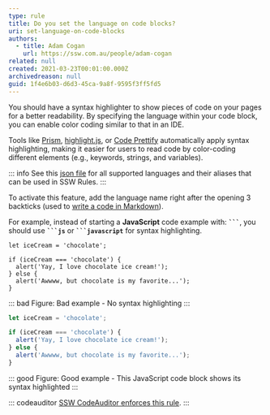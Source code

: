 ```yaml
---
type: rule
title: Do you set the language on code blocks?
uri: set-language-on-code-blocks
authors:
  - title: Adam Cogan
    url: https://ssw.com.au/people/adam-cogan
related: null
created: 2021-03-23T00:01:00.000Z
archivedreason: null
guid: 1f4e6b03-d6d3-45ca-9a8f-9595f3ff5fd5
---
```


You should have a syntax highlighter to show pieces of code on your pages for a better readability. By specifying the language within your code block, you can enable color coding similar to that in an IDE.

Tools like [Prism](https://prismjs.com), [highlight.js](https://highlightjs.org), or [Code Prettify](https://github.com/googlearchive/code-prettify) automatically apply syntax highlighting, making it easier for users to read code by color-coding different elements (e.g., keywords, strings, and variables).

<!--endintro-->

::: info
See this [json file](https://unpkg.com/gatsby-remark-vscode@1.0.3/lib/grammars/manifest.json) for all supported languages and their aliases that can be used in SSW Rules.
:::

To activate this feature, add the language name right after the opening 3 backticks (used to [write a code in Markdown](https://www.ssw.com.au/rules/rule/#11-code)).

For example, instead of starting a **JavaScript** code example with: **<code>\`\`\`</code>**, you should use **<code>\`\`\`js</code>** or **<code>\`\`\`javascript</code>** for syntax highlighting.

```none
let iceCream = 'chocolate';

if (iceCream === 'chocolate') {
  alert('Yay, I love chocolate ice cream!');    
} else {
  alert('Awwww, but chocolate is my favorite...');    
}
```

::: bad
Figure: Bad example - No syntax highlighting
:::  

```javascript
let iceCream = 'chocolate';

if (iceCream === 'chocolate') {
  alert('Yay, I love chocolate ice cream!');    
} else {
  alert('Awwww, but chocolate is my favorite...');    
}
```

::: good
Figure: Good example - This JavaScript code block shows its syntax highlighted
:::

::: codeauditor
[SSW CodeAuditor enforces this rule](https://codeauditor.com/rules).
:::
